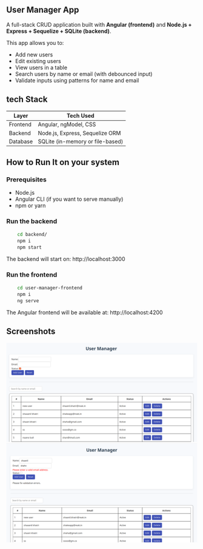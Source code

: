 ## User Manager App

A full-stack CRUD application built with **Angular (frontend)** and **Node.js + Express + Sequelize + SQLite (backend)**.

This app allows you to:
- Add new users
- Edit existing users
- View users in a table
- Search users by name or email (with debounced input)
- Validate inputs using patterns for name and email

## tech Stack

 Layer     | Tech Used                              
-----------|----------------------------------------
 Frontend  | Angular, ngModel, CSS            
 Backend   | Node.js, Express, Sequelize ORM        
 Database  | SQLite (in-memory or file-based)       

##  How to Run It on your system

### Prerequisites

- Node.js 
- Angular CLI (if you want to serve manually)
- npm or yarn

### Run the backend

```bash
    cd backend/
    npm i
    npm start
```
The backend will start on: http://localhost:3000

### Run the frontend

```bash
    cd user-manager-frontend
    npm i
    ng serve
```
The Angular frontend will be available at: http://localhost:4200


## Screenshots
![alt text](./screenshots/image.png)
![alt text](./screenshots/image2.png)

